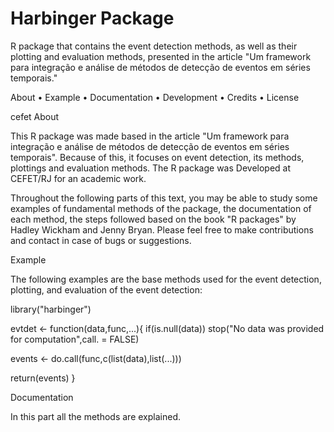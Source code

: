 # Harbinger Package
R package that contains the event detection methods, 
as well as their plotting and evaluation methods, 
presented in the article "Um framework para integração 
e análise de métodos de detecção de eventos em séries 
temporais."

About • Example • Documentation • Development • Credits • License

cefet
About

This R package was made based in the article "Um framework para integração e análise de métodos de detecção de eventos em séries temporais". Because of this, it focuses on event detection, its methods, plottings and evaluation methods. The R package was Developed at CEFET/RJ for an academic work.

Throughout the following parts of this text, you may be able to study some examples of fundamental methods of the package, the documentation of each method, the steps followed based on the book "R packages" by Hadley Wickham and Jenny Bryan. Please feel free to make contributions and contact in case of bugs or suggestions.

Example

The following examples are the base methods used for the event detection, plotting, and evaluation of the event detection:

library("harbinger")

evtdet <- function(data,func,...){
  if(is.null(data)) stop("No data was provided for computation",call. = FALSE)

  events <- do.call(func,c(list(data),list(...)))

  return(events)
}



Documentation

In this part all the methods are explained.

